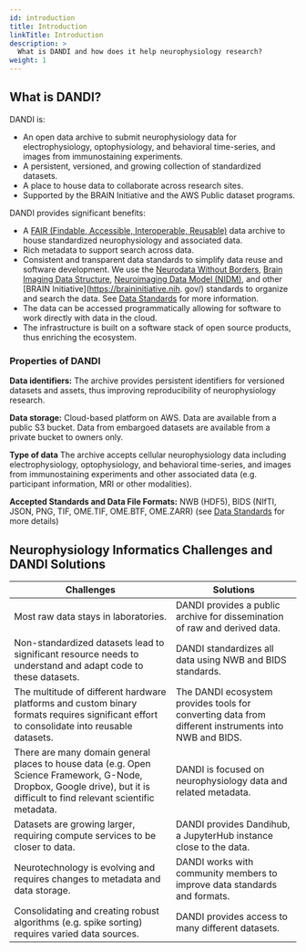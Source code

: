 ```yaml
---
id: introduction
title: Introduction
linkTitle: Introduction
description: >
  What is DANDI and how does it help neurophysiology research?
weight: 1
---
```


## What is DANDI?

DANDI is:

- An open data archive to submit neurophysiology data for electrophysiology,
optophysiology, and behavioral time-series, and images from immunostaining experiments.
- A persistent, versioned, and growing collection of standardized datasets.
- A place to house data to collaborate across research sites.
- Supported by the BRAIN Initiative and the AWS Public dataset programs.

DANDI provides significant benefits:

- A [FAIR (Findable, Accessible, Interoperable, Reusable)](https://www.force11.org/group/fairgroup/fairprinciples) data archive to house standardized neurophysiology and associated data.
- Rich metadata to support search across data.
- Consistent and transparent data standards to simplify data reuse and software development. We use the [Neurodata Without Borders](https://nwb.org),
[Brain Imaging Data Structure](https://bids.neuroimaging.io/),
[Neuroimaging Data Model (NIDM)](http://nidm.nidash.org/), and other [BRAIN Initiative](https://braininitiative.nih.
  gov/) standards to organize and search the data. See [Data Standards](./30_data_standards.md) for more information.
- The data can be accessed programmatically allowing for software to work directly with data in the cloud.
- The infrastructure is built on a software stack of open source products, thus enriching the ecosystem.

### Properties of DANDI

**Data identifiers:** The archive provides persistent identifiers for versioned datasets and assets, thus improving reproducibility of neurophysiology research.

**Data storage:** Cloud-based platform on AWS. Data are available from a public S3 bucket. Data from embargoed datasets are available from a private bucket to owners only.

**Type of data** The archive accepts cellular neurophysiology data including electrophysiology, optophysiology, and behavioral time-series, and images from immunostaining experiments and other associated data (e.g. participant information, MRI or other modalities).

**Accepted Standards and Data File Formats:** NWB (HDF5), BIDS (NIfTI, JSON, PNG, TIF, OME.TIF, OME.BTF, OME.ZARR)
(see [Data Standards](./30_data_standards.md) for more details)

## Neurophysiology Informatics Challenges and DANDI Solutions

| Challenges | Solutions |
|---|---|
| Most raw data stays in laboratories. | DANDI provides a public archive for dissemination of raw and derived data. |
| Non-standardized datasets lead to significant resource needs to understand and adapt code to these datasets. | DANDI standardizes all data using NWB and BIDS standards. |
| The multitude of different hardware platforms and custom binary formats requires significant effort to consolidate into reusable datasets. | The DANDI ecosystem provides tools for converting data from different instruments into NWB and BIDS. |
| There are many domain general places to house data (e.g. Open Science Framework, G-Node, Dropbox, Google drive), but it is difficult to find relevant scientific metadata. | DANDI is focused on neurophysiology data and related metadata. |
| Datasets are growing larger, requiring compute services to be closer to data. | DANDI provides Dandihub, a JupyterHub instance close to the data. |
| Neurotechnology is evolving and requires changes to metadata and data storage. | DANDI works with community members to improve data standards and formats. |
| Consolidating and creating robust algorithms (e.g. spike sorting) requires varied data sources. | DANDI provides access to many different datasets. |
